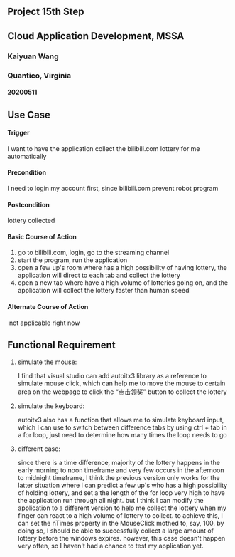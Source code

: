 ## Project 15th Step

## Cloud Application Development, MSSA

### Kaiyuan Wang

### Quantico, Virginia

#### 20200511



## Use Case

#### Trigger

I want to have the application collect the bilibili.com lottery for me automatically

#### Precondition

I need to login my account first, since bilibili.com prevent robot program

#### Postcondition

lottery collected

#### Basic Course of Action

1. go to bilibili.com, login, go to the streaming channel
2. start the program, run the application
3. open a few up's room where has a high possibility of having lottery, the application will direct to each tab and collect the lottery
4. open a new tab where have a high volume of lotteries going on, and the application will collect the lottery faster than human speed

#### Alternate Course of Action

​	not applicable right now

## Functional Requirement

1. simulate the mouse:

   I find that visual studio can add autoitx3 library as a reference to simulate mouse click, which can help me to move the mouse to certain area on the webpage to click the “点击领奖” button to collect the lottery

2. simulate the keyboard:

   autoitx3 also has a function that allows me to simulate keyboard input, which I can use to switch between difference tabs by using ctrl + tab in a for loop, just need to determine how many times the loop needs to go

3. different case:

   since there is a time difference, majority of the lottery happens in the early morning to noon timeframe and very few occurs in the afternoon to midnight timeframe, I think the previous version only works for the latter situation where I can predict a few up's who has a high possibility of holding lottery, and set a the length of the for loop very high to have the application run through all night. but I think I can modify the application to a different version to help me collect the lottery when my finger can react to a high volume of lottery to collect. to achieve this, I can set the nTimes property in the MouseClick mothed to, say, 100. by doing so, I should be able to successfully collect a large amount of lottery before the windows expires. however, this case doesn't happen very often, so I haven't had a chance to test my application yet.
